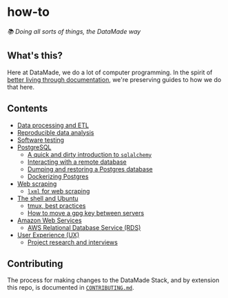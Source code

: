 # how-to

_📚 Doing all sorts of things, the DataMade way_

## What's this?

Here at DataMade, we do a lot of computer programming. In the spirit of [better living through documentation](https://datamade.us/blog/better-living-through-documentation), we're preserving guides to how we do that here.

## Contents

- [Data processing and ETL](https://github.com/datamade/data-making-guidelines)
- [Reproducible data analysis](https://github.com/datamade/data-analysis-guidelines)
- [Software testing](https://github.com/datamade/testing-guidelines)
- [PostgreSQL](/postgres/)
    - [A quick and dirty introduction to `sqlalchemy`](/postgres/quick-n-dirty-sqlalchemy.md)
    - [Interacting with a remote database](/postgres/Interacting-with-a-remote-database.md)
    - [Dumping and restoring a Postgres database](/postgres/Dump-and-restore-Postgres.md)
    - [Dockerizing Postgres](/postgres/Dockerizing-Postgres.md)
- [Web scraping](/scraping/)
    - [`lxml` for web scraping](/scraping/lxml-for-web-scraping.md)
- [The shell and Ubuntu](/shell/)
    - [tmux, best practices](/shell/tmux-best-practices.md)
    - [How to move a gpg key between servers](/shell/moving-keys-between-servers.md)
- [Amazon Web Services](/aws/)
    - [AWS Relational Database Service (RDS)](/aws/rds.md)
- [User Experience (UX)](/ux/)
    - [Project research and interviews](/ux/project-research-and-interviews.md)

## Contributing

The process for making changes to the DataMade Stack, and by extension this repo, is documented in [`CONTRIBUTING.md`](./CONTRIBUTING.md).
